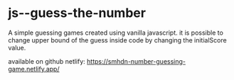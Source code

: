 # js--guess-the-number
A simple guessing games created using vanilla javascript.
it is possible to change upper bound of the guess inside code by changing the initialScore value.

available on github netlify:
https://smhdn-number-guessing-game.netlify.app/
